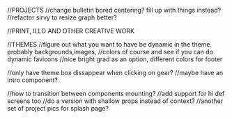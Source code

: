 //PROJECTS
//change bulletin bored centering? fill up with things instead?
//refactor sirvy to resize graph better?

//PRINT, ILLO AND OTHER CREATIVE WORK

//THEMES
//figure out what you want to have be dynamic in the theme. probably backgrounds,images,
//colors of course and see if you can do dynamic favicons
//nice bright grad as an option, different colors for footer

//only have theme box dissappear when clicking on gear?
//maybe have an intro component?

//how to transition between components mounting?
//add support for hi def screens too
//do a version with shallow props instead of context?
//another set of project pics for splash page?

